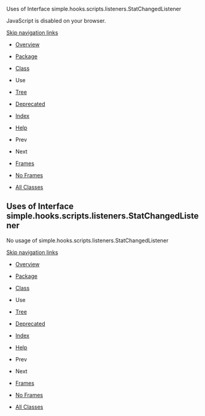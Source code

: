 Uses of Interface simple.hooks.scripts.listeners.StatChangedListener   <!-- try { if (location.href.indexOf('is-external=true') == -1) { parent.document.title="Uses of Interface simple.hooks.scripts.listeners.StatChangedListener"; } } catch(err) { } //-->

JavaScript is disabled on your browser.

[Skip navigation links](#skip.navbar.top "Skip navigation links")

*   [Overview](../../../../../overview-summary.html)
*   [Package](../package-summary.html)
*   [Class](../../../../../simple/hooks/scripts/listeners/StatChangedListener.html "interface in simple.hooks.scripts.listeners")
*   Use
*   [Tree](../package-tree.html)
*   [Deprecated](../../../../../deprecated-list.html)
*   [Index](../../../../../index-files/index-1.html)
*   [Help](../../../../../help-doc.html)

*   Prev
*   Next

*   [Frames](../../../../../index.html?simple/hooks/scripts/listeners/class-use/StatChangedListener.html)
*   [No Frames](StatChangedListener.html)

*   [All Classes](../../../../../allclasses-noframe.html)

<!-- allClassesLink = document.getElementById("allclasses\_navbar\_top"); if(window==top) { allClassesLink.style.display = "block"; } else { allClassesLink.style.display = "none"; } //-->

Uses of Interface  
simple.hooks.scripts.listeners.StatChangedListener
----------------------------------------------------------------------

No usage of simple.hooks.scripts.listeners.StatChangedListener

[Skip navigation links](#skip.navbar.bottom "Skip navigation links")

*   [Overview](../../../../../overview-summary.html)
*   [Package](../package-summary.html)
*   [Class](../../../../../simple/hooks/scripts/listeners/StatChangedListener.html "interface in simple.hooks.scripts.listeners")
*   Use
*   [Tree](../package-tree.html)
*   [Deprecated](../../../../../deprecated-list.html)
*   [Index](../../../../../index-files/index-1.html)
*   [Help](../../../../../help-doc.html)

*   Prev
*   Next

*   [Frames](../../../../../index.html?simple/hooks/scripts/listeners/class-use/StatChangedListener.html)
*   [No Frames](StatChangedListener.html)

*   [All Classes](../../../../../allclasses-noframe.html)

<!-- allClassesLink = document.getElementById("allclasses\_navbar\_bottom"); if(window==top) { allClassesLink.style.display = "block"; } else { allClassesLink.style.display = "none"; } //-->